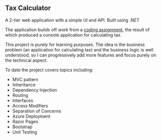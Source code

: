 ## Tax Calculator

A 2-tier web application with a simple UI and API.
Built using .NET

The application builds off work from a [coding assignment](https://github.com/Chris-Filiatrault/coding-assignment), the result of which produced a console application for calculating tax.

This project is purely for learning purposes. The idea is the business problem (an application for calculating tax) and the business logic is well understood, so I can progressively add more features and focus purely on the technical aspect.

To date the project covers topics including:

- MVC pattern
- Inheritance
- Dependency Injection
- Routing
- Interfaces
- Access Modifiers
- Separation of Concerns
- Azure Deployment
- Razor Pages
- Bootstrap
- Unit Testing
